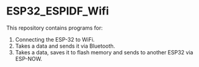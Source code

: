 # ESP32_ESPIDF_Wifi
This repository contains programs for:

  1) Connecting the ESP-32 to WiFi. 
  2) Takes a data and sends it via Bluetooth.
  3) Takes a data, saves it to flash memory and sends to another ESP32 via ESP-NOW.
